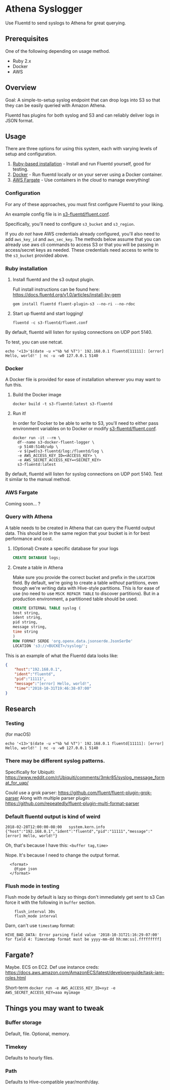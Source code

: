 # Athena Syslogger

Use Fluentd to send syslogs to Athena for great querying.

## Prerequisites

One of the following depending on usage method.

- Ruby 2.x
- Docker
- AWS

## Overview

Goal: A simple-to-setup syslog endpoint that can drop logs into S3
so that they can be easily queried with Amazon Athena.

Fluentd has plugins for both syslog and S3 and can reliably deliver logs in JSON format.

## Usage

There are three options for using this system, each with varying levels of setup and configuration.

1. [Ruby-based installation](#ruby-installation) - Install and run Fluentd yourself, good for testing.
2. [Docker](#docker) - Run fluentd locally or on your server using a Docker container.
3. [AWS Fargate](#aws-fargate) - Use containers in the cloud to manage everything!

### Configuration

For any of these approaches, you must first configure Fluentd to your liking.

An example config file is in [s3-fluentd/fluent.conf](s3-fluentd/fluent.conf).

Specifically, you'll need to configure `s3_bucket` and `s3_region`.

If you _do not_ have AWS credentials already configured, you'll also need to
add `aws_key_id` and `aws_sec_key`. The methods below assume that you can already use aws cli commands to access S3 or that you will be passing in access/secret keys as needed. These credentials need access to write to the `s3_bucket` provided above.

### Ruby installation

1. Install fluentd and the s3 output plugin. 

    Full install instructions can be found here: https://docs.fluentd.org/v1.0/articles/install-by-gem

    ```shell
    gem install fluentd fluent-plugin-s3 --no-ri --no-rdoc
    ```

2. Start up fluentd and start logging!

    ```shell
    fluentd -c s3-fluentd/fluent.conf
    ```

By default, fluentd will listen for syslog connections on UDP port 5140.

To test, you can use netcat.

```shell
echo '<13>'$(date -u +"%b %d %T")' 192.168.0.1 fluentd[11111]: [error] Hello, world!' | nc -u -w0 127.0.0.1 5140
```

### Docker

A Docker file is provided for ease of installation wherever you may want to fun this.

1. Build the Docker image

    ```shell
    docker build -t s3-fluentd:latest s3-fluentd
    ```

2. Run it!

    In order for Docker to be able to write to S3, you'll need to either pass environment variables on to Docker or modify [s3-fluentd/fluent.conf](s3-fluentd/fluent.conf).

    ```shell
    docker run -it --rm \
      df--name s3-docker-fluent-logger \
      -p 5140:5140/udp \
      -v $(pwd)s3-fluentd/log:/fluentd/log \
      -e AWS_ACCESS_KEY_ID=<ACCESS_KEY> \
      -e AWS_SECRET_ACCESS_KEY=<SECRET_KEY>
      s3-fluentd:latest
    ```

By default, fluentd will listen for syslog connections on UDP port 5140.
Test it similar to the manual method.

### AWS Fargate

Coming soon... ?


### Query with Athena 

A table needs to be created in Athena that can query the Fluentd output data. This should be in the same region that your bucket is in for best performance and cost.

1. (Optional) Create a specific database for your logs

    ```sql
    CREATE DATABASE logs;
    ```

2. Create a table in Athena

    Make sure you provide the correct bucket and prefix in the `LOCATION` field.
    By default, we're going to create a table _without_ partitions, even though
    we're writing data with Hive-style partitions. This is for ease of use (no need to use `MSCK REPAIR TABLE` to discover partitions). But in a production environment, a partitioned table should be used.

    ```sql
    CREATE EXTERNAL TABLE syslog (
    host string,
    ident string,
    pid string,
    message string,
    time string
    )
    ROW FORMAT SERDE 'org.openx.data.jsonserde.JsonSerDe'
    LOCATION 's3://<BUCKET>/syslog/';
    ```

This is an example of what the Fluentd data looks like:

```json
{
    "host":"192.168.0.1",
    "ident":"fluentd",
    "pid":"11111",
    "message":"[error] Hello, world!",
    "time":"2018-10-31T19:46:38-07:00"
}
```

## Research

### Testing

(for macOS)
```shell
echo '<13>'$(date -u +"%b %d %T")' 192.168.0.1 fluentd[11111]: [error] Hello, world!' | nc -u -w0 127.0.0.1 5140
```

### There may be different syslog patterns. 
Specifically for Ubiquiti: https://www.reddit.com/r/Ubiquiti/comments/3mkr85/syslog_message_format_for_uap/

Could use a grok parser: https://github.com/fluent/fluent-plugin-grok-parser
Along with multiple parser plugin: https://github.com/repeatedly/fluent-plugin-multi-format-parser

### Default fluentd output is kind of weird

```
2018-02-28T12:00:00-08:00	system.kern.info	{"host":"192.168.0.1","ident":"fluentd","pid":"11111","message":"[error] Hello, world!"}
```

Oh, that's because I have this: `<buffer tag,time>`

Nope. It's because I need to change the output format.

```
  <format>
    @type json
  </format>
```

### Flush mode in testing

Flush mode by default is lazy so things don't immediately get sent to s3
Can force it with the following in `buffer` section.
```
    flush_interval 30s
    flush_mode interval
```

Darn, can't use `timestamp` format:
```
HIVE_BAD_DATA: Error parsing field value '2018-10-31T21:16:29-07:00' for field 4: Timestamp format must be yyyy-mm-dd hh:mm:ss[.fffffffff]
```

## Fargate?

Maybe. ECS on EC2.
Def use instance creds: https://docs.aws.amazon.com/AmazonECS/latest/developerguide/task-iam-roles.html

Short-term `docker run -e AWS_ACCESS_KEY_ID=xyz -e AWS_SECRET_ACCESS_KEY=aaa myimage`

## Things you may want to tweak

### Buffer storage

Default, file. Optional, memory.

### Timekey

Defaults to hourly files.

### Path

Defaults to Hive-compatible year/month/day.